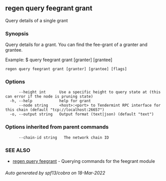 ## regen query feegrant grant

Query details of a single grant

### Synopsis

Query details for a grant. 
You can find the fee-grant of a granter and grantee.

Example:
$ <appd> query feegrant grant [granter] [grantee]

```
regen query feegrant grant [granter] [grantee] [flags]
```

### Options

```
      --height int      Use a specific height to query state at (this can error if the node is pruning state)
  -h, --help            help for grant
      --node string     <host>:<port> to Tendermint RPC interface for this chain (default "tcp://localhost:26657")
  -o, --output string   Output format (text|json) (default "text")
```

### Options inherited from parent commands

```
      --chain-id string   The network chain ID
```

### SEE ALSO

* [regen query feegrant](regen_query_feegrant.md)	 - Querying commands for the feegrant module

###### Auto generated by spf13/cobra on 18-Mar-2022
